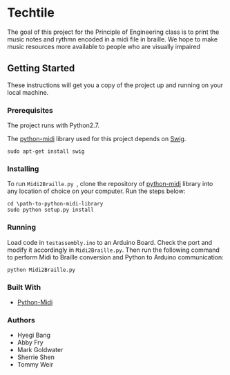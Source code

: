 # Techtile

The goal of this project for the Principle of Engineering class is to print the music notes and rythmn encoded in a midi file in braille.  We hope to make music resources more available to people who are visually impaired


## Getting Started

These instructions will get you a copy of the project up and running on your local machine.

### Prerequisites
The project runs with Python2.7.

The [python-midi](https://github.com/vishnubob/python-midi) library used for this project depends on [Swig](http://www.swig.org/).
```
sudo apt-get install swig
```


### Installing

To run ```Midi2Braille.py ```, clone the repository of [python-midi](https://github.com/vishnubob/python-midi) library into any location of choice on your computer. Run the steps below:

```
cd \path-to-python-midi-library
sudo python setup.py install
```

### Running
Load code in ```testassembly.ino``` to an Arduino Board. Check the port and modify it accordingly in ```Midi2Braille.py```. Then run the following command to perform Midi to Braille conversion and Python to Arduino communication:
```
python Midi2Braille.py
```

### Built With

* [Python-Midi](https://github.com/vishnubob/python-midi)

### Authors
* Hyegi Bang
* Abby Fry
* Mark Goldwater
* Sherrie Shen
* Tommy Weir
